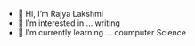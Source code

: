 - 👋 Hi, I’m Rajya Lakshmi
- 👀 I’m interested in ... writing
- 🌱 I’m currently learning ... coumputer Science

